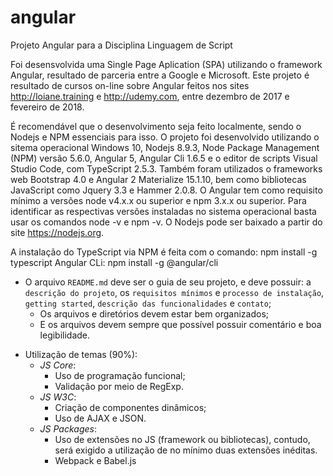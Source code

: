 # angular
Projeto Angular para a Disciplina Linguagem de Script

Foi desensvolvida uma Single Page Aplication (SPA) utilizando o framework Angular, resultado de parceria entre a Google e Microsoft. Este projeto é resultado de cursos on-line sobre Angular feitos nos sites http://loiane.training e http://udemy.com, entre dezembro de 2017 e fevereiro de 2018.

É recomendável que o desenvolvimento seja feito localmente, sendo o Nodejs e NPM essenciais para isso. O projeto foi desenvolvido utilizando o sitema operacional Windows 10, Nodejs 8.9.3, Node Package Management (NPM) versão 5.6.0, Angular 5, Angular Cli 1.6.5 e o editor de scripts Visual Studio Code, com TypeScript 2.5.3. Também foram utilizados o frameworks web Bootstrap 4.0 e Angular 2 Materialize 15.1.10, bem como bibliotecas JavaScript como Jquery 3.3 e Hammer 2.0.8. O Angular tem como requisito mínimo a versões node v4.x.x ou  superior e npm 3.x.x ou superior. Para identificar as respectivas versões instaladas no sistema operacional basta usar os comandos node -v e npm -v.
O Nodejs pode ser baixado a partir do site https://nodejs.org.

A instalação do TypeScript via NPM é feita com o comando:
npm install -g typescript
Angular CLi:
npm install -g @angular/cli


- O arquivo `README.md` deve ser o guia de seu projeto, e deve possuir: a `descrição do projeto`, os `requisitos mínimos` e `processo de instalação`, `getting started`, `descrição das funcionalidades` e `contato`;
  - Os arquivos e diretórios devem estar bem organizados;
  - E os arquivos devem sempre que possível possuir comentário e boa legibilidade.
* Utilização de temas (90%):
  - *JS Core*:
    * Uso de programação funcional;
    * Validação por meio de RegExp.
  - *JS W3C*:
    * Criação de componentes dinâmicos;
    * Uso de AJAX e JSON.
  - *JS Packages*:
    * Uso de extensões no JS (framework ou bibliotecas), contudo, será exigido a utilização de no mínimo duas extensões inéditas.
    * Webpack e Babel.js
